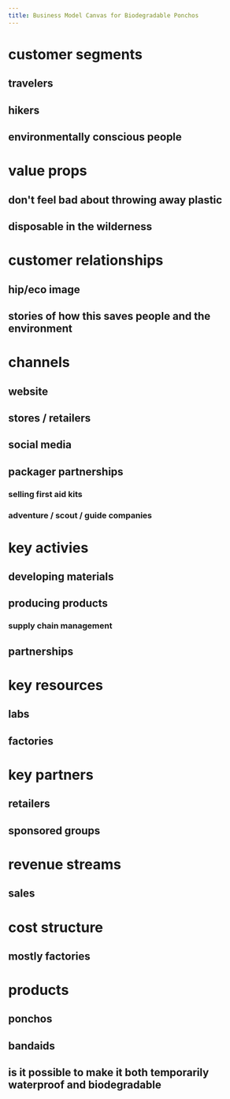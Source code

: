 ```yaml
---
title: Business Model Canvas for Biodegradable Ponchos
---
```


# customer segments

## travelers

## hikers

## environmentally conscious people

# value props

## don\'t feel bad about throwing away plastic

## disposable in the wilderness

# customer relationships

## hip/eco image

## stories of how this saves people and the environment

# channels

## website

## stores / retailers

## social media

## packager partnerships

### selling first aid kits

### adventure / scout / guide companies

# key activies

## developing materials

## producing products

### supply chain management

## partnerships

# key resources

## labs

## factories

# key partners

## retailers

## sponsored groups

# revenue streams

## sales

# cost structure

## mostly factories

# products

## ponchos

## bandaids

## is it possible to make it both temporarily waterproof and biodegradable

